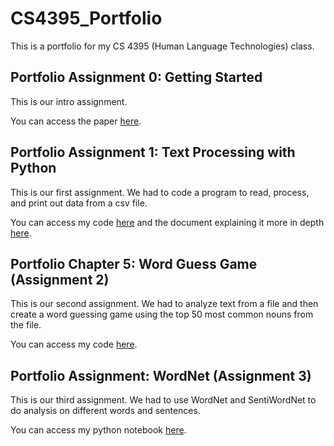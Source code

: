 # CS4395_Portfolio
This is a portfolio for my CS 4395 (Human Language Technologies) class.

## Portfolio Assignment 0: Getting Started
This is our intro assignment. 

You can access the paper [here](https://github.com/aaryapatil01/CS4395_Portfolio/blob/main/Assignment%200/Overview_of_NLP_Aarya_Patil.pdf).

## Portfolio Assignment 1: Text Processing with Python
This is our first assignment. We had to code a program to read, process, and print out data from a csv file.

You can access my code [here](https://github.com/aaryapatil01/CS4395_Portfolio/blob/main/Assignment%201/main.py) and the document explaining it more in depth [here](https://github.com/aaryapatil01/CS4395_Portfolio/blob/main/Assignment%201/Assignment_1_Text_Processing_Explanation.pdf).

## Portfolio Chapter 5: Word Guess Game (Assignment 2)
This is our second assignment. We had to analyze text from a file and then create a word guessing game using the top 50 most common nouns from the file.

You can access my code [here](https://github.com/aaryapatil01/CS4395_Portfolio/blob/main/Assignment%202/main.py).

## Portfolio Assignment: WordNet (Assignment 3)
This is our third assignment. We had to use WordNet and SentiWordNet to do analysis on different words and sentences.

You can access my python notebook [here](https://github.com/aaryapatil01/CS4395_Portfolio/blob/main/Assignment%203/HLT_WordNet.pdf).
